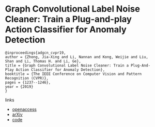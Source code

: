 # Graph Convolutional Label Noise Cleaner: Train a Plug-and-play Action Classifier for Anomaly Detection

```
@inproceedings{adgcn_cvpr19,
author = {Zhong, Jia-Xing and Li, Nannan and Kong, Weijie and Liu, Shan and Li, Thomas H. and Li, Ge},
title = {Graph Convolutional Label Noise Cleaner: Train a Plug-And-Play Action Classifier for Anomaly Detection},
booktitle = {The IEEE Conference on Computer Vision and Pattern Recognition (CVPR)},
pages = {1237--1246},
year = {2019}
} 
```
links
- [openaccess](http://openaccess.thecvf.com/content_CVPR_2019/html/Zhong_Graph_Convolutional_Label_Noise_Cleaner_Train_a_Plug-And-Play_Action_Classifier_CVPR_2019_paper.html)
- [arXiv](https://arxiv.org/abs/1903.07256)
- [code](https://github.com/jx-zhong-for-academic-purpose/GCN-Anomaly-Detection)

